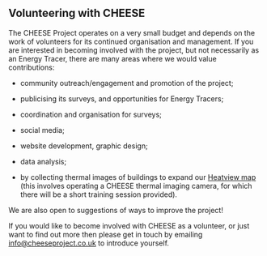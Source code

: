 
## Volunteering with CHEESE

The CHEESE Project operates on a very small budget and depends on the work of
volunteers for its continued organisation and management. If you are interested
in becoming involved with the project, but not necessarily as an Energy Tracer,
there are many areas where we would value contributions:

- community outreach/engagement and promotion of the project;

- publicising its surveys, and opportunities for Energy Tracers;

- coordination and organisation for surveys;

- social media;

- website development, graphic design;

- data analysis;

- by collecting thermal images of buildings to expand our [Heatview
  map](http://www.heatview.co.uk) (this involves operating a CHEESE thermal
  imaging camera, for which there will be a short training session provided).

We are also open to suggestions of ways to improve the project!

If you would like to become involved with CHEESE as a volunteer, or just want
to find out more then please get in touch by emailing
[info@cheeseproject.co.uk](mailto:info@cheeseproject.co.uk) to introduce
yourself.
